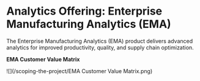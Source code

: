 # Analytics Offering: Enterprise Manufacturing Analytics \(EMA\)

The Enterprise Manufacturing Analytics \(EMA\) product delivers advanced analytics for improved productivity, quality, and supply chain optimization.

**EMA Customer Value Matrix**

![](/scoping-the-project/EMA Customer Value Matrix.png)

